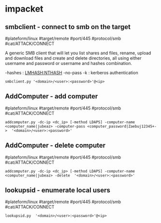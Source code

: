 # impacket

## smbclient - connect to smb on the target
#plateform/linux #target/remote #port/445 #protocol/smb #cat/ATTACK/CONNECT  

A generic SMB client that will let you list shares and files, rename, upload and download files and create and delete directories, all using either username and password or username and hashes combination.

-hashes : <LMHASH:NTHASH>
-no-pass -k : kerberos authentication

```
smbclient.py '<domain>/<user>:<password>'@<ip>
```

## AddComputer - add computer
#plateform/linux #target/remote #port/445 #protocol/smb #cat/ATTACK/CONNECT  

```
addcomputer.py -dc-ip <dc_ip> [-method LDAPS] -computer-name <computer_name|jubeaz> -computer-pass <computer_password|Zaebuj12345+->  '<domain>/<user>:<password>'
```

## AddComputer - delete computer
#plateform/linux #target/remote #port/445 #protocol/smb #cat/ATTACK/CONNECT  

```
addcomputer.py -dc-ip <dc_ip> [-method LDAPS] -computer-name <computer_name|jubeaz> -delete  '<domain>/<user>:<password>'
```


## lookupsid - enumerate local users
#plateform/linux #target/remote #port/445 #protocol/smb #cat/ATTACK/CONNECT  

```
lookupsid.py  '<domain>/<user>:<password>'@<ip>
```


